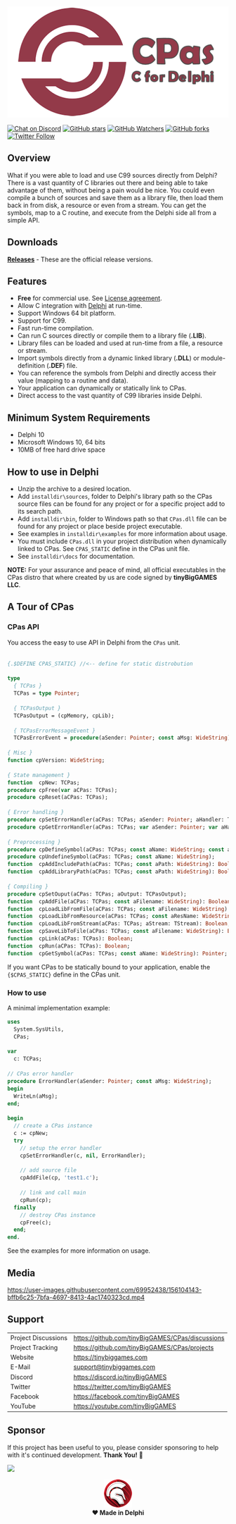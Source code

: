 <a href="https://tinybiggames.com" target="_blank">![PGT Logo](media/logo.png)</a>

[![Chat on Discord](https://img.shields.io/discord/754884471324672040.svg?logo=discord)](https://discord.gg/tPWjMwK) [![GitHub stars](https://img.shields.io/github/stars/tinyBigGAMES/CPas?style=social)](https://github.com/tinyBigGAMES/PiroGameToolkit/stargazers) [![GitHub Watchers](https://img.shields.io/github/watchers/tinyBigGAMES/CPas?style=social)](https://github.com/tinyBigGAMES/PiroGameToolkit/network/members) [![GitHub forks](https://img.shields.io/github/forks/tinyBigGAMES/CPas?style=social)](https://github.com/tinyBigGAMES/PiroGameToolkit/network/members)
[![Twitter Follow](https://img.shields.io/twitter/follow/tinyBigGAMES?style=social)](https://twitter.com/tinyBigGAMES)

## Overview
What if you were able to load and use C99 sources directly from Delphi? There is a vast quantity of C libraries out there and being able to take advantage of them, without being a pain would be nice. You could even compile a bunch of sources and save them as a library file, then load them back in from disk, a resource or even from a stream. You can get the symbols, map to a C routine, and execute from the Delphi side all from a simple API.

## Downloads
<a href="https://github.com/tinyBigGAMES/CPas/releases" target="_blank">**Releases**</a> - These are the official release versions.

## Features
- **Free** for commercial use. See <a href="https://github.com/tinyBigGAMES/CPas/blob/main/LICENSE" target="_blank">License agreement</a>.
- Allow C integration with <a href="https://www.embarcadero.com/products/Delphi" target="_blank">Delphi</a> at run-time.
- Support Windows 64 bit platform.
- Support for C99.
- Fast run-time compilation.
- Can run C sources directly or compile them to a library file (**.LIB**).
- Library files can be loaded and used at run-time from a file, a resource or stream.
- Import symbols directly from a dynamic linked library (**.DLL**) or module-definition (**.DEF**) file.
- You can reference the symbols from Delphi and directly access their value (mapping to a routine and data).
- Your application can dynamically or statically link to CPas.
- Direct access to the vast quantity of C99 libraries inside Delphi.

## Minimum System Requirements
- Delphi 10
- Microsoft Windows 10, 64 bits
- 10MB of free hard drive space

## How to use in Delphi
- Unzip the archive to a desired location.
- Add `installdir\sources`, folder to Delphi's library path so the CPas source files can be found for any project or for a specific project add to its search path.
- Add `installdir\bin`, folder to Windows path so that `CPas.dll` file can be found for any project or place beside project executable.
- See examples in `installdir\examples` for more information about usage.
- You must include `CPas.dll` in your project distribution when dynamically linked to CPas. See `CPAS_STATIC` define in the CPas unit file.
- See `installdir\docs` for documentation.

**NOTE:** For your assurance and peace of mind, all official executables in the CPas distro that where created by us are code signed by **tinyBigGAMES LLC**. 

## A Tour of CPas
### CPas API
You access the easy to use API in Delphi from the `CPas` unit.
```pascal

{.$DEFINE CPAS_STATIC} //<-- define for static distrobution

type
  { TCPas }
  TCPas = type Pointer;

  { TCPasOutput }
  TCPasOutput = (cpMemory, cpLib);

  { TCPasErrorMessageEvent }
  TCPasErrorEvent = procedure(aSender: Pointer; const aMsg: WideString);

{ Misc }
function cpVersion: WideString;

{ State management }
function  cpNew: TCPas;
procedure cpFree(var aCPas: TCPas);
procedure cpReset(aCPas: TCPas);

{ Error handling }
procedure cpSetErrorHandler(aCPas: TCPas; aSender: Pointer; aHandler: TCPasErrorEvent);
procedure cpGetErrorHandler(aCPas: TCPas; var aSender: Pointer; var aHandler: TCPasErrorEvent);

{ Preprocessing }
procedure cpDefineSymbol(aCPas: TCPas; const aName: WideString; const aValue: WideString);
procedure cpUndefineSymbol(aCPas: TCPas; const aName: WideString);
function  cpAddIncludePath(aCPas: TCPas; const aPath: WideString): Boolean;
function  cpAddLibraryPath(aCPas: TCPas; const aPath: WideString): Boolean;

{ Compiling }
procedure cpSetOuput(aCPas: TCPas; aOutput: TCPasOutput);
function  cpAddFile(aCPas: TCPas; const aFilename: WideString): Boolean; 
function  cpLoadLibFromFile(aCPas: TCPas; const aFilename: WideString): Boolean;
function  cpLoadLibFromResource(aCPas: TCPas; const aResName: WideString): Boolean;
function  cpLoadLibFromStream(aCPas: TCPas; aStream: TStream): Boolean;
function  cpSaveLibToFile(aCPas: TCPas; const aFilename: WideString): Boolean; 
function  cpLink(aCPas: TCPas): Boolean;
function  cpRun(aCPas: TCPas): Boolean;
function  cpGetSymbol(aCPas: TCPas; const aName: WideString): Pointer;
```
If you want CPas to be statically bound to your application, enable the `{$CPAS_STATIC}` define in the CPas unit.

### How to use
A minimal implementation example:
```pascal
uses
  System.SysUtils,
  CPas;

var
  c: TCPas;
  
// CPas error handler
procedure ErrorHandler(aSender: Pointer; const aMsg: WideString);
begin
  WriteLn(aMsg);
end;  
  
begin
  // create a CPas instance
  c := cpNew;
  try
    // setup the error handler
    cpSetErrorHandler(c, nil, ErrorHandler);
    
    // add source file
    cpAddFile(cp, 'test1.c');

    // link and call main
    cpRun(cp);
  finally
    // destroy CPas instance
    cpFree(c);
  end;
end.
```
See the examples for more information on usage.

## Media

https://user-images.githubusercontent.com/69952438/156104143-bffb6c25-7bfa-4697-8413-4ac1740323cd.mp4

## Support
<table>
<tbody>
	<tr>
		<td>Project Discussions</td>
		<td><a href="https://github.com/tinyBigGAMES/CPas/discussions">https://github.com/tinyBigGAMES/CPas/discussions</a></td>
	</tr>
	<tr>
		<td>Project Tracking</td>
		<td><a href="https://github.com/tinyBigGAMES/CPas/projects">https://github.com/tinyBigGAMES/CPas/projects</a></td>
	</tr>	
	<tr>
		<td>Website</td>
		<td><a href="https://tinybiggames.com">https://tinybiggames.com</a></td>
	</tr>
	<tr>
		<td>E-Mail</td>
		<td><a href="mailto:support@tinybiggames.com">support@tinybiggames.com</a></td>
	</tr>
	<tr>
		<td>Discord</td>
		<td><a href="https://discord.gg/tPWjMwK">https://discord.io/tinyBigGAMES</a></td>
	</tr>
	<tr>
		<td>Twitter</td>
		<td><a href="https://twitter.com/tinyBigGAMES">https://twitter.com/tinyBigGAMES</a></td>
	</tr>
	<tr>
		<td>Facebook</td>
		<td><a href="https://facebook.com/tinyBigGAMES">https://facebook.com/tinyBigGAMES</a></td>
	</tr>
	<tr>
		<td>YouTube</td>
		<td><a href="https://youtube.com/tinyBigGAMES">https://youtube.com/tinyBigGAMES</a></td>
	</tr>
</tbody>
</table>

## Sponsor
If this project has been useful to you, please consider sponsoring to help with it's continued development. **Thank You!** :clap:

<a href="https://www.buymeacoffee.com/tinybiggames"><img src="https://img.buymeacoffee.com/button-api/?text=Sponsor this project&emoji=&slug=tinybiggames&button_colour=FFDD00&font_colour=000000&font_family=Cookie&outline_colour=000000&coffee_colour=ffffff" /></a>

<p align="center">
 <a href="https://www.embarcadero.com/products/delphi" target="_blank"><img src="media/delphi.png"></a><br/>
 <b>❤ Made in Delphi</b>
</p>

